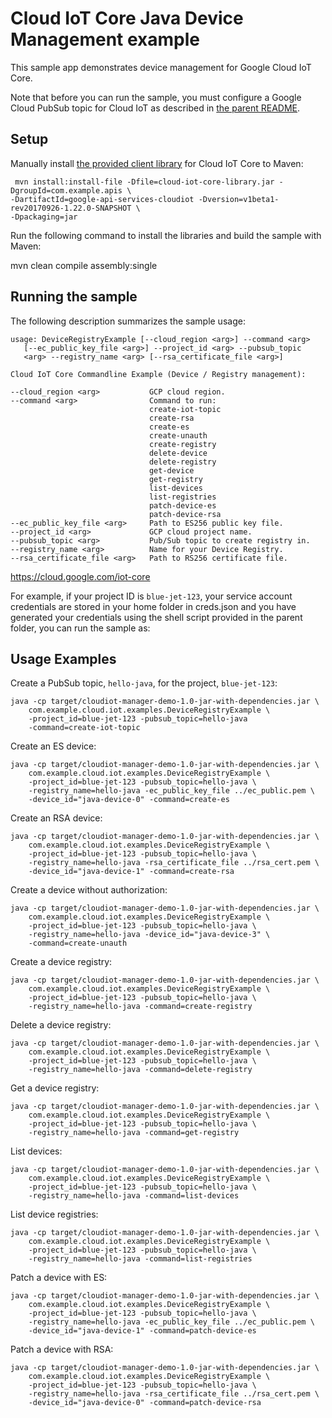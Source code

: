 # Cloud IoT Core Java Device Management example

This sample app demonstrates device management for Google Cloud IoT Core.

Note that before you can run the sample, you must configure a Google Cloud
PubSub topic for Cloud IoT as described in [the parent README](../README.md).

## Setup

Manually install [the provided client library](https://cloud.google.com/iot/resources/java/cloud-iot-core-library.jar)
for Cloud IoT Core to Maven:

     mvn install:install-file -Dfile=cloud-iot-core-library.jar -DgroupId=com.example.apis \
    -DartifactId=google-api-services-cloudiot -Dversion=v1beta1-rev20170926-1.22.0-SNAPSHOT \
    -Dpackaging=jar

Run the following command to install the libraries and build the sample with
Maven:

mvn clean compile assembly:single

## Running the sample

The following description summarizes the sample usage:

    usage: DeviceRegistryExample [--cloud_region <arg>] --command <arg>
       [--ec_public_key_file <arg>] --project_id <arg> --pubsub_topic
       <arg> --registry_name <arg> [--rsa_certificate_file <arg>]

    Cloud IoT Core Commandline Example (Device / Registry management):

    --cloud_region <arg>           GCP cloud region.
    --command <arg>                Command to run:
                                   create-iot-topic
                                   create-rsa
                                   create-es
                                   create-unauth
                                   create-registry
                                   delete-device
                                   delete-registry
                                   get-device
                                   get-registry
                                   list-devices
                                   list-registries
                                   patch-device-es
                                   patch-device-rsa
    --ec_public_key_file <arg>     Path to ES256 public key file.
    --project_id <arg>             GCP cloud project name.
    --pubsub_topic <arg>           Pub/Sub topic to create registry in.
    --registry_name <arg>          Name for your Device Registry.
    --rsa_certificate_file <arg>   Path to RS256 certificate file.

https://cloud.google.com/iot-core

For example, if your project ID is `blue-jet-123`, your service account
credentials are stored in your home folder in creds.json and you have generated
your credentials using the shell script provided in the parent folder, you can
run the sample as:


## Usage Examples

Create a PubSub topic, `hello-java`, for the project, `blue-jet-123`:

    java -cp target/cloudiot-manager-demo-1.0-jar-with-dependencies.jar \
        com.example.cloud.iot.examples.DeviceRegistryExample \
        -project_id=blue-jet-123 -pubsub_topic=hello-java
        -command=create-iot-topic

Create an ES device:

    java -cp target/cloudiot-manager-demo-1.0-jar-with-dependencies.jar \
        com.example.cloud.iot.examples.DeviceRegistryExample \
        -project_id=blue-jet-123 -pubsub_topic=hello-java \
        -registry_name=hello-java -ec_public_key_file ../ec_public.pem \
        -device_id="java-device-0" -command=create-es

Create an RSA device:

    java -cp target/cloudiot-manager-demo-1.0-jar-with-dependencies.jar \
        com.example.cloud.iot.examples.DeviceRegistryExample \
        -project_id=blue-jet-123 -pubsub_topic=hello-java \
        -registry_name=hello-java -rsa_certificate_file ../rsa_cert.pem \
        -device_id="java-device-1" -command=create-rsa

Create a device without authorization:

    java -cp target/cloudiot-manager-demo-1.0-jar-with-dependencies.jar \
        com.example.cloud.iot.examples.DeviceRegistryExample \
        -project_id=blue-jet-123 -pubsub_topic=hello-java \
        -registry_name=hello-java -device_id="java-device-3" \
        -command=create-unauth

Create a device registry:

    java -cp target/cloudiot-manager-demo-1.0-jar-with-dependencies.jar \
        com.example.cloud.iot.examples.DeviceRegistryExample \
        -project_id=blue-jet-123 -pubsub_topic=hello-java \
        -registry_name=hello-java -command=create-registry

Delete a device registry:

    java -cp target/cloudiot-manager-demo-1.0-jar-with-dependencies.jar \
        com.example.cloud.iot.examples.DeviceRegistryExample \
        -project_id=blue-jet-123 -pubsub_topic=hello-java \
        -registry_name=hello-java -command=delete-registry

Get a device registry:

    java -cp target/cloudiot-manager-demo-1.0-jar-with-dependencies.jar \
        com.example.cloud.iot.examples.DeviceRegistryExample \
        -project_id=blue-jet-123 -pubsub_topic=hello-java \
        -registry_name=hello-java -command=get-registry

List devices:

    java -cp target/cloudiot-manager-demo-1.0-jar-with-dependencies.jar \
        com.example.cloud.iot.examples.DeviceRegistryExample \
        -project_id=blue-jet-123 -pubsub_topic=hello-java \
        -registry_name=hello-java -command=list-devices

List device registries:

    java -cp target/cloudiot-manager-demo-1.0-jar-with-dependencies.jar \
        com.example.cloud.iot.examples.DeviceRegistryExample \
        -project_id=blue-jet-123 -pubsub_topic=hello-java \
        -registry_name=hello-java -command=list-registries

Patch a device with ES:

    java -cp target/cloudiot-manager-demo-1.0-jar-with-dependencies.jar \
        com.example.cloud.iot.examples.DeviceRegistryExample \
        -project_id=blue-jet-123 -pubsub_topic=hello-java \
        -registry_name=hello-java -ec_public_key_file ../ec_public.pem \
        -device_id="java-device-1" -command=patch-device-es

Patch a device with RSA:

    java -cp target/cloudiot-manager-demo-1.0-jar-with-dependencies.jar \
        com.example.cloud.iot.examples.DeviceRegistryExample \
        -project_id=blue-jet-123 -pubsub_topic=hello-java \
        -registry_name=hello-java -rsa_certificate_file ../rsa_cert.pem \
        -device_id="java-device-0" -command=patch-device-rsa
